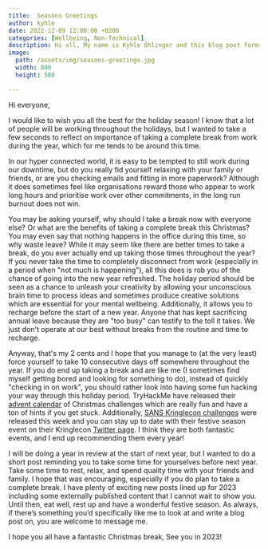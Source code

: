 ```yaml
---
title:  Seasons Greetings 
author: kyhle
date: 2022-12-09 12:00:00 +0200
categories: [Wellbeing, Non-Technical]
description: Hi all, My name is Kyhle Öhlinger and this blog post forms part of my personal blog. If you enjoy any of the posts, feel free to reach out and let me know :) 
image:
  path: /assets/img/seasons-greetings.jpg
  width: 800
  height: 500

--- 
```


Hi everyone,

I would like to wish you all the best for the holiday season! I know that a lot of people will be working throughout the holidays, but I wanted to take a few seconds to reflect on importance of taking a complete break from work during the year, which for me tends to be around this time.

In our hyper connected world, it is easy to be tempted to still work during our downtime, but do you really fid yourself relaxing with your family or friends, or are you checking emails and fitting in more paperwork? Although it does sometimes feel like organisations reward those who appear to work long hours and prioritise work over other commitments, in the long run burnout does not win.

You may be asking yourself, why should I take a break now with everyone else? Or what are the benefits of taking a complete break this Christmas? You may even say that nothing happens in the office during this time, so why waste leave? While it may seem like there are better times to take a break, do you ever actually end up taking those times throughout the year? If you never take the time to completely disconnect from work (especially in a period when "not much is happening"), all this does is rob you of the chance of going into the new year refreshed. The holiday period should be seen as a chance to unleash your creativity by allowing your unconscious brain time to process ideas and sometimes produce creative solutions which are essential for your mental wellbeing. Additionally, it allows you to recharge before the start of a new year. Anyone that has kept sacrificing annual leave because they are "too busy" can testify to the toll it takes. We just don't operate at our best without breaks from the routine and time to recharge.

Anyway, that's my 2 cents and I hope that you manage to (at the very least) force yourself to take 10 consecutive days off somewhere throughout the year. If you do end up taking a break and are like me (I sometimes find myself getting bored and looking for something to do), instead of quickly "checking in on work", you should rather look into having some fun hacking your way through this holiday period. TryHackMe have released their [advent calendar](https://tryhackme.com/christmas) of Christmas challenges which are really fun and have a ton of hints if you get stuck. Additionally, [SANS Kringlecon challenges](https://www.sans.org/mlp/holiday-hack-challenge/) were released this week and you can stay up to date with their festive season event on their Kringlecon [Twitter page](https://twitter.com/KringleCon?ref_src=twsrc%5Egoogle%7Ctwcamp%5Eserp%7Ctwgr%5Eauthor). I think they are both fantastic events, and I end up recommending them every year!

I will be doing a year in review at the start of next year, but I wanted to do a short post reminding you to take some time for yourselves before next year. Take some time to rest, relax, and spend quality time with your friends and family. I hope that was encouraging, especially if you do plan to take a complete break. I have plenty of exciting new posts lined up for 2023 including some externally published content that I cannot wait to show you. Until then, eat well, rest up and have a wonderful festive season. As always, if there’s something you’d specifically like me to look at and write a blog post on, you are welcome to message me.

I hope you all have a fantastic Christmas break, See you in 2023!